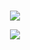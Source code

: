  <p align="center">
  <br><image src="https://user-images.githubusercontent.com/36239840/116864552-17e55f00-ac19-11eb-8d40-593d3fc6b90c.gif"><br>
  <!-- I'm Masa. Developer Advocate at IBM focusing on AI, DevOps & Cloud-native. I work with the developer community to build solutions, and deliver talks and workshops on the latest technologies. I like to work on content and projects on OpenShift Development and Administration and NLP projects.
   <br><br>If you are interested to learn more about my work or collaborate on future projects, you can contact me on <a href="https://twitter.com/masa_mhha">Twitter</a> or <a href="https://www.linkedin.com/in/masa-abushamleh-16ba2a11a/">LinkedIn</a>-->
     </p>
<p align="center">
  
  <img src="https://github-readme-stats.vercel.app/api?username=nerdingitout&hide=stars&show_icons=true&theme=default&line_height=32">
<!--
<img src="https://github-readme-stats.vercel.app/api/top-langs/?username=nerdingitout&layout=compact&count_private=true&theme=default">
-->

</p>
  
<!--
**nerdingitout/nerdingitout** is a ✨ _special_ ✨ repository because its `README.md` (this file) appears on your GitHub profile.

Here are some ideas to get you started:

- 🔭 I’m currently working on ...
- 🌱 I’m currently learning ...
- 👯 I’m looking to collaborate on ...
- 🤔 I’m looking for help with ...
- 💬 Ask me about ...
- 📫 How to reach me: ...
- 😄 Pronouns: ...
- ⚡ Fun fact: ...
-->
